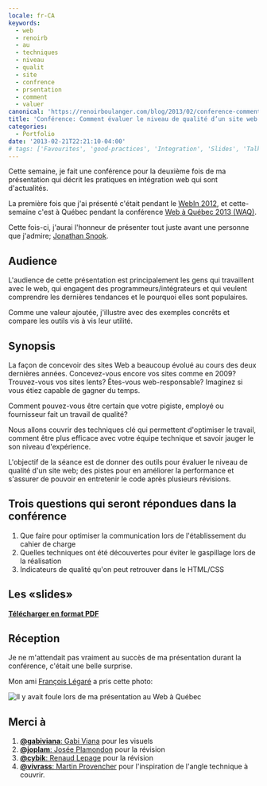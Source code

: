 ```yaml
---
locale: fr-CA
keywords:
  - web
  - renoirb
  - au
  - techniques
  - niveau
  - qualit
  - site
  - confrence
  - prsentation
  - comment
  - valuer
canonical: 'https://renoirboulanger.com/blog/2013/02/conference-comment-evaluer-la-qualite-dun-site-web-selon-les-techniques-dintegration-web-dactualite/'
title: 'Conférence: Comment évaluer le niveau de qualité d’un site web selon les techniques d’intégration web d’actualité'
categories:
  - Portfolio
date: '2013-02-21T22:21:10-04:00'
# tags: ['Favourites', 'good-practices', 'Integration', 'Slides', 'Talk']
---
```


Cette semaine, je fait une conférence pour la deuxième fois de ma présentation qui décrit les pratiques en intégration web qui sont d'actualités.

La première fois que j'ai présenté c'était pendant le [WebIn 2012][0], et cette-semaine c'est à Québec pendant la conférence [Web à Québec 2013 (WAQ)][1].

Cette fois-ci, j'aurai l'honneur de présenter tout juste avant une personne que j'admire; [Jonathan Snook][2].

## Audience

L'audience de cette présentation est principalement les gens qui travaillent avec le web, qui engagent des programmeurs/intégrateurs et qui veulent comprendre les dernières tendances et le pourquoi elles sont populaires.

Comme une valeur ajoutée, j'illustre avec des exemples concrêts et compare les outils vis à vis leur utilité.

## Synopsis

La façon de concevoir des sites Web a beaucoup évolué au cours des deux dernières années. Concevez-vous encore vos sites comme en 2009? Trouvez-vous vos sites lents? Êtes-vous web-responsable? Imaginez si vous étiez capable de gagner du temps.

Comment pouvez-vous être certain que votre pigiste, employé ou fournisseur fait un travail de qualité?

Nous allons couvrir des techniques clé qui permettent d'optimiser le travail, comment être plus efficace avec votre équipe technique et savoir jauger le son niveau d'expérience.

L'objectif de la séance est de donner des outils pour évaluer le niveau de qualité d'un site web; des pistes pour en améliorer la performance et s'assurer de pouvoir en entretenir le code après plusieurs révisions.

## Trois questions qui seront répondues dans la conférence

1. Que faire pour optimiser la communication lors de l'établissement du cahier de charge
2. Quelles techniques ont été découvertes pour éviter le gaspillage lors de la réalisation
3. Indicateurs de qualité qu'on peut retrouver dans le HTML/CSS

## Les «slides»

**[Télécharger en format PDF][3]**

## Réception

Je ne m'attendait pas vraiment au succès de ma présentation durant la conférence, c'était une belle surprise.

Mon ami [François Légaré][4] a pris cette photo:

![Il y avait foule lors de ma présentation au Web à Québec](/wp-content/uploads/http://renoirboulanger.com/wp-content/uploads/2013/02/presentation-renoir-web-a-quebec-qualite-integration-web.jpg?err=CouldNotFind)

## Merci à

1. [**@gabiviana**: Gabi Viana][5] pour les visuels
2. [**@joplam**: Josée Plamondon][6] pour la révision
3. [**@cybik**: Renaud Lepage][7] pour la révision
4. [**@vivrass**: Martin Provencher][8] pour l'inspiration de l'angle technique à couvrir.

[0]: http://mtldgtl.com/fr/web-in/
[1]: http://webaquebec.org/
[2]: https://twitter.com/snookca
[3]: http://renoirboulanger.com/files/201302-slides.pdf
[4]: https://twitter.com/frLegare
[5]: https://twitter.com/gabiviana
[6]: https://twitter.com/joplam
[7]: https://twitter.com/cybik
[8]: https://twitter.com/vivrass
